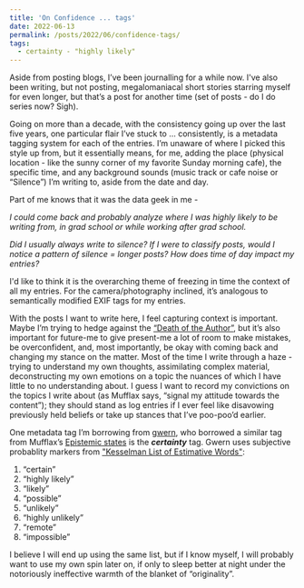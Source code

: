 ```yaml
---
title: 'On Confidence ... tags'
date: 2022-06-13
permalink: /posts/2022/06/confidence-tags/
tags:
  - certainty - "highly likely"
---
```


Aside from posting blogs, I’ve been journalling for a while now. I've also been writing, but not posting, megalomaniacal short stories starring myself for even longer, but that’s a post for another time (set of posts - do I do series now? Sigh). 

Going on more than a decade, with the consistency going up over the last five years, one particular flair I’ve stuck to ... consistently, is a metadata tagging system for each of the entries. I’m unaware of where I picked this style up from, but it essentially means, for me, adding the place (physical location - like the sunny corner of my favorite Sunday morning cafe), the specific time, and any background sounds (music track or cafe noise or “Silence”) I’m writing to, aside from the date and day.

Part of me knows that it was the data geek in me - 

*I could come back and probably analyze where I was highly likely to be writing from, in grad school or while working after grad school.*

*Did I usually always write to silence? If I were to classify posts, would I notice a pattern of silence = longer posts? How does time of day impact my entries?*

I'd like to think it is the overarching theme of freezing in time the context of all my entries. For the camera/photography inclined, it’s analogous to semantically modified EXIF tags for my entries.

With the posts I want to write here, I feel capturing context is important. Maybe I’m trying to hedge against the [“Death of the Author”](https://en.wikipedia.org/wiki/The_Death_of_the_Author), but it’s also important for future-me to give present-me a lot of room to make mistakes, be overconfident, and, most importantly, be okay with coming back and changing my stance on the matter. Most of the time I write through a haze - trying to understand my own thoughts, assimilating complex material, deconstructing my own emotions on a topic the nuances of which I have little to no understanding about. I guess I want to record my convictions on the topics I write about (as Mufflax says, “signal my attitude towards the content”); they should stand as log entries if I ever feel like disavowing previously held beliefs or take up stances that I’ve poo-poo’d earlier. 

One metadata tag I’m borrowing from [gwern](https://www.gwern.net/About#confidence-tags), who borrowed a similar tag from Mufflax’s [Epistemic states](https://web.archive.org/web/20110927151625/http://muflax.com/episteme/) is the **_certainty_** tag. Gwern uses subjective probablity markers from ["Kesselman List of Estimative Words"](https://www.gwern.net/docs/statistics/bayes/2008-kesselman.pdf):

1. “certain”
2. “highly likely”
3. “likely”
4. “possible” 
5. “unlikely”
6. “highly unlikely”
7. “remote”
8. “impossible”

I believe I will end up using the same list, but if I know myself, I will probably want to use my own spin later on, if only to sleep better at night under the notoriously ineffective warmth of the blanket of “originality”.
